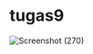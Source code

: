 # tugas9
 ![Screenshot (270)](https://user-images.githubusercontent.com/81528179/125190514-c9cb8800-e267-11eb-8b02-5796cbe876f3.png)
